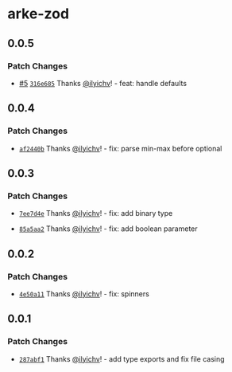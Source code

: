 # arke-zod

## 0.0.5

### Patch Changes

- [#5](https://github.com/arkemishub/arke-zod/pull/5) [`316e685`](https://github.com/arkemishub/arke-zod/commit/316e68518d1a8f5b8bd6d741ae3081b512b8e721) Thanks [@ilyichv](https://github.com/ilyichv)! - feat: handle defaults

## 0.0.4

### Patch Changes

- [`af2440b`](https://github.com/arkemishub/arke-zod/commit/af2440b52a0ace45228b8f85b743cf1bee2b5dc0) Thanks [@ilyichv](https://github.com/ilyichv)! - fix: parse min-max before optional

## 0.0.3

### Patch Changes

- [`7ee7d4e`](https://github.com/arkemishub/arke-zod/commit/7ee7d4e31bf35efa7f35cba3e37f422cada41203) Thanks [@ilyichv](https://github.com/ilyichv)! - fix: add binary type

- [`85a5aa2`](https://github.com/arkemishub/arke-zod/commit/85a5aa264646b16df51621939472a570eba6da88) Thanks [@ilyichv](https://github.com/ilyichv)! - fix: add boolean parameter

## 0.0.2

### Patch Changes

- [`4e50a11`](https://github.com/arkemishub/arke-zod/commit/4e50a1168a2233e182743ecacca1b69a18a7375a) Thanks [@ilyichv](https://github.com/ilyichv)! - fix: spinners

## 0.0.1

### Patch Changes

- [`287abf1`](https://github.com/arkemishub/arke-zod/commit/287abf1694edcfc2a507280fbe5fa9551b5c5664) Thanks [@ilyichv](https://github.com/ilyichv)! - add type exports and fix file casing

